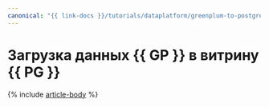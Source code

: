 ```yaml
---
canonical: "{{ link-docs }}/tutorials/dataplatform/greenplum-to-postgresql"
---
```


# Загрузка данных {{ GP }} в витрину {{ PG }}

{% include [article-body](../../_tutorials/datatransfer/mgp-to-mpg.md) %}
